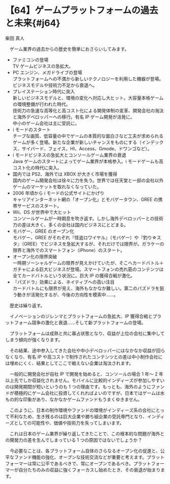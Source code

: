 # 【64】ゲームプラットフォームの過去と未来{#j64}

<div class="author">柴田 真人</div>

　ゲーム業界の過去からの歴史を簡単におさらいしてみます。

* ファミコンの登場  
TV ゲームビジネスの急拡大。
* PC エンジン、メガドライブの登場  
プラットフォームへの不満から新しいテクノロジーを利用した機器が登場。ビジネスモデルや技術力不足から衰退へ。
* プレイステーション時代に突入  
新しいビジネスモデルと、環境の変化へ対応し大ヒット。大容量本格ゲームの環境整備が行われた時代。  
技術力の急速な高等化と高コスト化による開発体制の変革、開発会社の淘汰と海外デベロッパーへの移行。有名 IP ゲーム開発が活発に。  
中小のゲーム会社は主に受託に。
* i モードのスタート  
チープな画質、低容量の中でゲームの本質的な面白さなど工夫が求められるゲームが多く登場。新たな企業が新しいチャンスをものにする（インデックス、サイバード、フェイス、HI、Access、Gmode、ドワンゴなど）。
* i モードビジネスの急拡大とコンソールゲーム業界の衰退  
Java ゲームのスタートによってゲーム業界が本格参入。i モードゲームも高コスト化の時代に突入。
* 国内では PS2、海外では XBOX が大きく市場を獲得  
国内のゲーム開発会社は徐々に力を失う。世界では任天堂と一部の会社以外ゲームのマーケットを取れなくなっていた。
* 2006 年頃から i モードの公式サイトにかげり  
キャリアインターネット網の「オープン化」とモバゲータウン、GREE の携帯サービスのスタート。
* Wii、DS が世界中で大ヒット  
コンソールゲームが一時期息を吹き返す。しかし海外デベロッパーとの技術力の差は大きく、多くの会社は国内ビジネスにとどまる。
* モバゲー、GREE のオープン化  
モバゲー、GREE がそれぞれ『怪盗ロワイヤル』（モバゲー）や『釣り☆スタ』（GREE）でビジネスを急拡大するが、それだけでは限界が。ガラケーの限界と海外でのスマートフォン（iPhone）のスタート。
* オープン化の限界突破  
一時期ソーシャルゲームの限界が見えかけていたが、そこへカードバトル＋ガチャによる巨大ビジネスが登場。スマートフォンの売れ筋のコンテンツは全てカードバトルという状況に。巨大 IP の獲得合戦が激化。
* 『パズドラ』効果による、ネイティブへの高い注目  
カードバトルにも限界が見え、海外もなかなか難しい。第二のパズドラを狙う動きが活発化するが、今後の方向性を模索中……。

　歴史は繰り返す。

　イノベーションのジレンマとプラットフォームの急拡大、IP 獲得合戦とプラットフォーム競争の激化と衰退……そして新プラットフォームの登場。

　プラットフォームは成熟と共に寡占状態となり、収益が上位の会社に集中してしまう傾向が強くなります。

　その結果、途中参入してきた会社や中小デベロッパーにはなかなか収益が回らなくなり、有名 IP や高コストで制作されたコンテンツとの差は中小制作会社には埋めにくく、結果としてここで戦えない企業は淘汰されます。

　一般的に開発会社が自社 IP で開発を始めると、コンソールの場合 1 年～ 2 年以上先でしか収益化されません。モバイルに比較的インディーズが参加しやすいのは開発期間が短いというのも 1 つの理由です。もっとも、海外のようにファンドが積極的にゲーム会社に投資してくれればよいのですが、日本ではゲームは水もの的な印象があり、なかなかゲームファンドもうまくゆきません。

　このように、日本の制作環境やファンドの環境がインディーズ系の会社にとって不利なため、生き残るのは巨大企業や勝ち組企業の受託専門となり、インディーズとしての可能性や、価値や技術力を失ってしまいます。

　これは日本のゲーム業界が繰り返してきたことで、この根本的な問題が海外との開発力の差を生んでしまっている 1 つの原因ではないでしょうか？

　今必要なことは、各プラットフォーム自体のさらなるオープン化の促進と、公平なファンド機能の強化、オープンな技術交流などが重要と考えます。プラットフォーマーは常に公平であるべきで、常にオープンであるべき。プラットフォーマーが自分たちのみの収益に強くフォーカスし始めたとき、その衰退が始まります。
